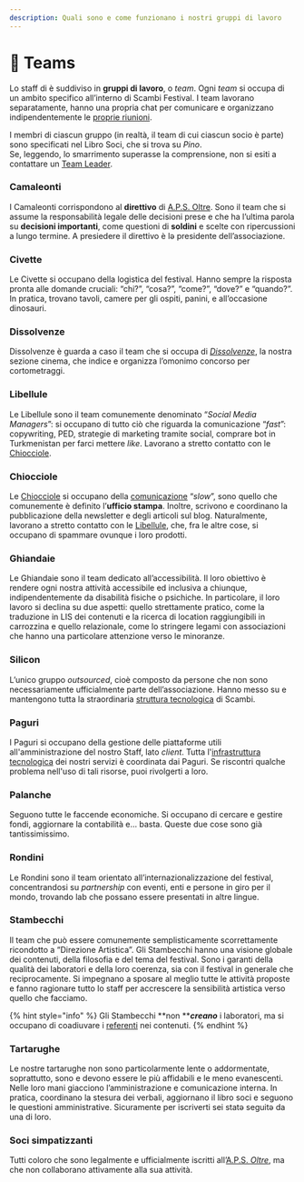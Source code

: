 ```yaml
---
description: Quali sono e come funzionano i nostri gruppi di lavoro
---
```


# 💏 Teams

Lo staff di è suddiviso in **gruppi di lavoro**, o _team_. Ogni _team_ si occupa di un ambito specifico all’interno di Scambi Festival. I team lavorano separatamente, hanno una propria chat per comunicare e organizzano indipendentemente le [proprie riunioni](../riunioni.md#team-meetings).

I membri di ciascun gruppo (in realtà, il team di cui ciascun socio è parte) sono specificati nel Libro Soci, che si trova su _Pino_.\
Se, leggendo, lo smarrimento superasse la comprensione, non si esiti a contattare un [Team Leader](team-leaders.md).

### Camaleonti

I Camaleonti corrispondono al **direttivo** di [A.P.S. Oltre](../associazione/). Sono il team che si assume la responsabilità legale delle decisioni prese e che ha l’ultima parola su **decisioni importanti**, come questioni di **soldini** e scelte con ripercussioni a lungo termine. A presiedere il direttivo è lə presidente dell’associazione.



### Civette

Le Civette si occupano della logistica del festival. Hanno sempre la risposta pronta alle domande cruciali: “chi?”, “cosa?”, “come?”, “dove?” e “quando?”. In pratica, trovano tavoli, camere per gli ospiti, panini, e all’occasione dinosauri.

### Dissolvenze

Dissolvenze è guarda a caso il team che si occupa di [_Dissolvenze_](https://scambi.org/dissolvenze), la nostra sezione cinema, che indice e organizza l’omonimo concorso per cortometraggi. 

### Libellule

Le Libellule sono il team comunemente denominato “_Social Media Managers_”: si occupano di tutto ciò che riguarda la comunicazione “_fast_”: copywriting, PED, strategie di marketing tramite social, comprare bot in Turkmenistan per farci mettere _like_. Lavorano a stretto contatto con le [Chiocciole](teams.md#chiocciole).

### Chiocciole

Le [Chiocciole](../comunicazione/) si occupano della [comunicazione](../comunicazione/) “_slow_”, sono quello che comunemente è definito l’**ufficio stampa**. Inoltre, scrivono e coordinano la pubblicazione della newsletter e degli articoli sul blog. Naturalmente, lavorano a stretto contatto con le [Libellule](teams.md#libellule), che, fra le altre cose, si occupano di spammare ovunque i loro prodotti.

### Ghiandaie

Le Ghiandaie sono il team dedicato all’accessibilità. Il loro obiettivo è rendere ogni nostra attività accessibile ed inclusiva a chiunque, indipendentemente da disabilità fisiche o psichiche. In particolare, il loro lavoro si declina su due aspetti: quello strettamente pratico, come la traduzione in LIS dei contenuti e la ricerca di location raggiungibili in carrozzina e quello relazionale, come lo stringere legami con associazioni che hanno una particolare attenzione verso le minoranze.

### Silicon

L’unico gruppo _outsourced_, cioè composto da persone che non sono necessariamente ufficialmente parte dell’associazione. Hanno messo su e mantengono tutta la straordinaria [struttura tecnologica](../base-knowledge/piattaforme-e-strumenti/) di Scambi.

### Paguri

I Paguri si occupano della gestione delle piattaforme utili all'amministrazione del nostro Staff, lato _client_. Tutta l'[infrastruttura tecnologica](../base-knowledge/piattaforme-e-strumenti/) dei nostri servizi è coordinata dai Paguri. Se riscontri qualche problema nell'uso di tali risorse, puoi rivolgerti a loro.

### Palanche

Seguono tutte le faccende economiche. Si occupano di cercare e gestire fondi, aggiornare la contabilità e… basta. Queste due cose sono già tantissimissimo.

### Rondini

Le Rondini sono il team orientato all’internazionalizzazione del festival, concentrandosi su _partnership_ con eventi, enti e persone in giro per il mondo, trovando lab che possano essere presentati in altre lingue.

### Stambecchi

Il team che può essere comunemente semplisticamente scorrettamente ricondotto a “Direzione Artistica”. Gli Stambecchi hanno una visione globale dei contenuti, della filosofia e del tema del festival. Sono i garanti della qualità dei laboratori e della loro coerenza, sia con il festival in generale che reciprocamente. Si impegnano a sposare al meglio tutte le attività proposte e fanno ragionare tutto lo staff per accrescere la sensibilità artistica verso quello che facciamo.

{% hint style="info" %}
Gli Stambecchi **non **_**creano**_ i laboratori, ma si occupano di coadiuvare i [referenti](../format/lab.md#referente) nei contenuti.
{% endhint %}



### Tartarughe

Le nostre tartarughe non sono particolarmente lente o addormentate, soprattutto, sono e devono essere le più affidabili e le meno evanescenti. Nelle loro mani giacciono l’amministrazione e comunicazione interna. In pratica, coordinano la stesura dei verbali, aggiornano il libro soci e seguono le questioni amministrative. Sicuramente per iscriverti sei statə seguitə da una di loro.

### Soci simpatizzanti

Tutti coloro che sono legalmente e ufficialmente iscritti all’[A.P.S. _Oltre_](https://scambi.org/oltre), ma che non collaborano attivamente alla sua attività.

